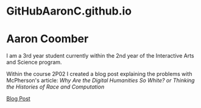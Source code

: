 # GitHubAaronC.github.io
# Aaron Coomber

I am a 3rd year student currently within the 2nd year of the Interactive Arts and Science program.  

Within the course 2P02 I created a blog post explaining the problems with McPherson's article: 
<i>Why Are the Digital Humanities So White? or Thinking the Histories of Race and Computation</i>

[Blog Post](publish_blog_post.md)
